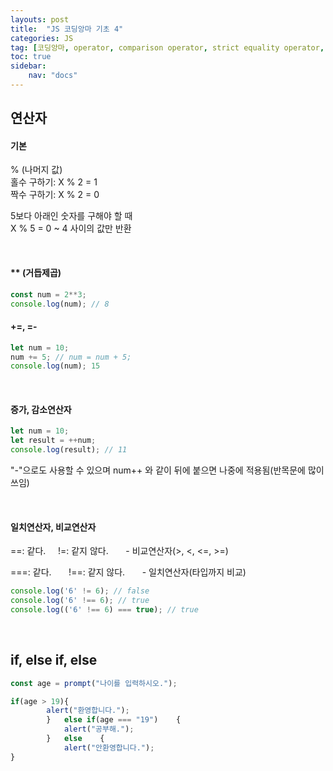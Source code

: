 ```yaml
---
layouts: post
title:  "JS 코딩앙마 기초 4"
categories: JS
tag: [코딩앙마, operator, comparison operator, strict equality operator, equality operator, if, else if, else]
toc: true
sidebar:
    nav: "docs"
---
```


## 연산자

#### 기본

% (나머지 값)<br/>
홀수 구하기: X % 2 = 1<br/>
짝수 구하기: X % 2 = 0


5보다 아래인 숫자를 구해야 할 때<br/>
X % 5 = 0 ~ 4 사이의 값만 반환

<br/>

#### ** (거듭제곱)

```js
const num = 2**3;
console.log(num); // 8
```

#### +=, =-

```js
let num = 10;
num += 5; // num = num + 5;
console.log(num); 15
```

<br/>

#### 증가, 감소연산자

```js
let num = 10;
let result = ++num;
console.log(result); // 11
```
"-"으로도 사용할 수 있으며 num++ 와 같이 뒤에 붙으면 나중에 적용됨(반목문에 많이 쓰임)

<br/>

#### 일치연산자, 비교연산자

==: 같다. &nbsp;&nbsp;&nbsp;  !=: 같지 않다. &nbsp; &nbsp; &nbsp; - 비교연산자(>, <, <=, >=)
<br>

===: 같다. &nbsp; &nbsp; &nbsp; !==: 같지 않다. &nbsp; &nbsp; &nbsp; - 일치연산자(타입까지 비교)<br/>

```js
console.log('6' != 6); // false
console.log('6' !== 6); // true
console.log(('6' !== 6) === true); // true
```

<br/>

## if, else if, else

```js
const age = prompt("나이를 입력하시오.");

if(age > 19){
        alert("환영합니다.");
        }   else if(age === "19")    {
            alert("공부해.");
        }   else    {
            alert("안환영합니다.");
}
```